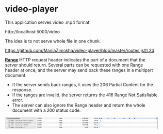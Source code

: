 # video-player

This application serves video .mp4 format.

http://localhost:5000/video 

The idea is to not serve whole file in one chunk.

https://github.com/MariiaZimokha/video-player/blob/master/routes.js#L24

[**Range**](https://github.com/MariiaZimokha/video-player/blob/master/routes.js#L26) HTTP request header indicates the part of a document that the server should return. Several parts can be requested with one Range header at once, and the server may send back these ranges in a multipart document.
- If the server sends back ranges, it uses the 206 Partial Content for the response. 
- If the ranges are invalid, the server returns the 416 Range Not Satisfiable error. 
- The server can also ignore the Range header and return the whole document with a 200 status code.


![how calls look like](/assets/video-endpoint-calls.png?raw=true)
